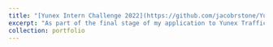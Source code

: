 ```yaml
---
title: "[Yunex Intern Challenge 2022](https://github.com/jacobrstone/Yunex-Intern-Challenge-2022)"
excerpt: "As part of the final stage of my application to Yunex Traffic as Artificial Intelligence & Machine Learning Intern where I used Machine Learning and Data Analytics to explore the influence of weather regimes and energy production and demand. I created an 18-minute presentation, followed up by a 20minute Q&A session with the assessors."
collection: portfolio
---
```

